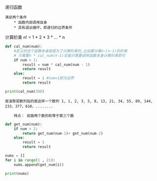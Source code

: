 递归函数

    满足两个条件
        * 函数内部调用自身
        * 具有退出循环，即递归的边界条件
        
计算阶乘 n! = 1 * 2 * 3 * ... * n

```python
def cal_num(num):
    #定义的这个函数本身就是为了计算阶乘的,比如要计算n~(n-1)的阶乘
    # 只需要n * cal_num(n-1)后面只需要调用函数本身计算阶乘即可
    if num > 1:
        result = num * cal_num(num - 1)
        return result
    else:
        result = 1 #num=1即为边界
        return result

print(cal_num(39))
```

    斐波那契数列指的是这样一个数列 1, 1, 2, 3, 5, 8, 13, 21, 34, 55, 89, 144, 233，377，610，........
    
        特点： 前面两个数的和等于第三个数
```python
def get_num(num):
    if num > 2:
        return get_num(num-1)+ get_num(num-2)
    else:
        result = 1
        return result

nums = []
for i in range(1 , 21):
    nums.append(get_num(i))

print(nums)
```